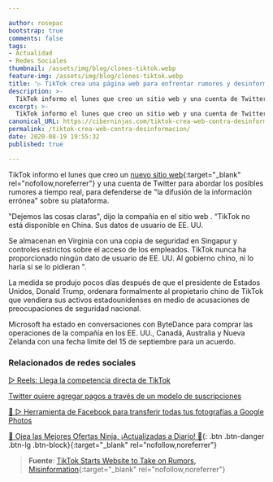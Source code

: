 ```yaml
---

author: rosepac
bootstrap: true
comments: false
tags:
- Actualidad
- Redes Sociales
thumbnail: /assets/img/blog/clones-tiktok.webp
feature-img: /assets/img/blog/clones-tiktok.webp
title: '▷ TikTok crea una página web para enfrentar rumores y desinformación'
description: >-
  TikTok informo el lunes que creo un sitio web y una cuenta de Twitter para abordar los posibles rumores a tiempo real, para defenderse de "la difusión de la información errónea" sobre su plataforma.
excerpt: >-
  TikTok informo el lunes que creo un sitio web y una cuenta de Twitter para abordar los posibles rumores a tiempo real, para defenderse de "la difusión de la información errónea" sobre su plataforma.
canonical_URL: https://ciberninjas.com/tiktok-crea-web-contra-desinformacion/
permalink: /tiktok-crea-web-contra-desinformacion/
date: 2020-08-19 19:55:32
published: true

---
```


TikTok informo el lunes que creo un [nuevo sitio web](https://www.tiktokus.info/){:target="_blank" rel="nofollow,noreferrer"} y una cuenta de Twitter para abordar los posibles rumores a tiempo real, para defenderse de "la difusión de la información errónea" sobre su plataforma.

"Dejemos las cosas claras", dijo la compañía en el sitio web . “TikTok no está disponible en China. Sus datos de usuario de EE. UU.

Se almacenan en Virginia con una copia de seguridad en Singapur y controles estrictos sobre el acceso de los empleados. TikTok nunca ha proporcionado ningún dato de usuario de EE. UU. Al gobierno chino, ni lo haría si se lo pidieran ".

La medida se produjo pocos días después de que el presidente de Estados Unidos, Donald Trump, ordenara formalmente al propietario chino de TikTok que vendiera sus activos estadounidenses en medio de acusaciones de preocupaciones de seguridad nacional.

Microsoft ha estado en conversaciones con ByteDance para comprar las operaciones de la compañía en los EE. UU., Canadá, Australia y Nueva Zelanda con una fecha límite del 15 de septiembre para un acuerdo.

### **Relacionados de redes sociales**

[▷ Reels: Llega la competencia directa de TikTok](https://ciberninjas.com/reels-instagram/)

[Twitter quiere agregar pagos a través de un modelo de suscripciones](https://ciberninjas.com/twitter-quiere-agregar-suscripciones/)

[🥇 ▷ Herramienta de Facebook para transferir todas tus fotografías a Google Photos](https://ciberninjas.com/facebook-to-google-fotos/)

[🎁 Ojea las Mejores Ofertas Ninja, ¡Actualizadas a Diario! 🛒](https://www.amazon.es/shop/cibercursos){: .btn .btn-danger .btn-lg .btn-block}{:target="_blank" rel="nofollow,noreferrer"}

> **Fuente**: [TikTok Starts Website to Take on Rumors, Misinformation](https://www.bloomberg.com/news/articles/2020-08-17/tiktok-starts-website-to-take-on-rumors-misinformation){:target="_blank" rel="nofollow,noreferrer"}
